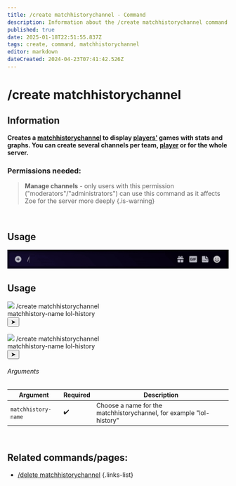 ```yaml
---
title: /create matchhistorychannel - Command
description: Information about the /create matchhistorychannel command
published: true
date: 2025-01-18T22:51:55.837Z
tags: create, command, matchhistorychannel
editor: markdown
dateCreated: 2024-04-23T07:41:42.526Z
---
```


# /create matchhistorychannel
## Information
**Creates a [matchhistorychannel](/en/features/matchhistorychannel) to display [players'](/en/terms/player) games with stats and graphs. You can create several channels per team, [player](/en/terms/player) or for the whole server.**
<br>

### Permissions needed:
>**Manage channels** - only users with this permission ("moderators"/"administrators") can use this command as it affects Zoe for the server more deeply {.is-warning}

<br>

## Usage
![](/en_/en_create_matchhistorychannel.gif)
<br>

## Usage
<div class="discord-preview">
    <div class="dcp-chatbar">
        <img src="https://zoe-discord-bot.ch/img/favicon.ico" class="dcp-avatar">
        <span class="dcp-command">/create matchhistorychannel</span>
        <div class="dcp-args">
            <div class="dcp-arg">
                <span class="dcp-arg-label">matchhistory-name</span>
                <span class="dcp-arg-value">lol-history</span>
            </div>
        </div>
        <button class="dcp-send-btn">&#10148;</button> 
    </div>
  <br>
      <div class="dcp-chatbar">
        <img src="https://zoe-discord-bot.ch/img/favicon.ico" class="dcp-avatar">
        <span class="dcp-command">/create matchhistorychannel</span>
        <div class="dcp-args">
            <div class="dcp-arg">
                <span class="dcp-arg-label">matchhistory-name</span>
                <span class="dcp-arg-value">lol-history</span>
            </div>
        </div>
        <button class="dcp-send-btn">&#10148;</button> 
    </div>
</div>

###### Arguments
| Argument | Required | Description |
|----------|----------|-------------|
| `matchhistory-name` | :heavy_check_mark: | Choose a name for the matchhistorychannel, for example "lol-history" |
<br>
 
## Related commands/pages:
-   [/delete matchhistorychannel](/en/commands/matchhistorychannel/delete)
{.links-list}